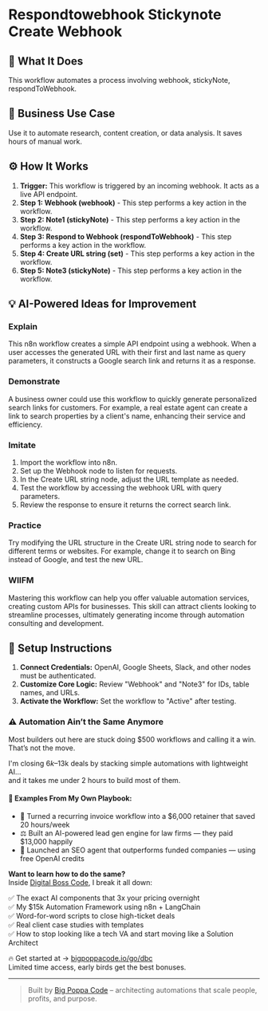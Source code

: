 # Respondtowebhook Stickynote Create Webhook

## 🚀 What It Does
This workflow automates a process involving webhook, stickyNote, respondToWebhook.

## 💼 Business Use Case
Use it to automate research, content creation, or data analysis. It saves hours of manual work.

## ⚙️ How It Works
1.  **Trigger:** This workflow is triggered by an incoming webhook. It acts as a live API endpoint.
2. **Step 1: Webhook (webhook)** - This step performs a key action in the workflow.
3. **Step 2: Note1 (stickyNote)** - This step performs a key action in the workflow.
4. **Step 3: Respond to Webhook (respondToWebhook)** - This step performs a key action in the workflow.
5. **Step 4: Create URL string (set)** - This step performs a key action in the workflow.
6. **Step 5: Note3 (stickyNote)** - This step performs a key action in the workflow.

## 💡 AI-Powered Ideas for Improvement
### Explain
This n8n workflow creates a simple API endpoint using a webhook. When a user accesses the generated URL with their first and last name as query parameters, it constructs a Google search link and returns it as a response.

### Demonstrate
A business owner could use this workflow to quickly generate personalized search links for customers. For example, a real estate agent can create a link to search properties by a client's name, enhancing their service and efficiency.

### Imitate
1. Import the workflow into n8n.
2. Set up the Webhook node to listen for requests.
3. In the Create URL string node, adjust the URL template as needed.
4. Test the workflow by accessing the webhook URL with query parameters.
5. Review the response to ensure it returns the correct search link.

### Practice
Try modifying the URL structure in the Create URL string node to search for different terms or websites. For example, change it to search on Bing instead of Google, and test the new URL.

### WIIFM
Mastering this workflow can help you offer valuable automation services, creating custom APIs for businesses. This skill can attract clients looking to streamline processes, ultimately generating income through automation consulting and development.

## 🔧 Setup Instructions
1. **Connect Credentials:** OpenAI, Google Sheets, Slack, and other nodes must be authenticated.
2. **Customize Core Logic:** Review "Webhook" and "Note3" for IDs, table names, and URLs.
3. **Activate the Workflow:** Set the workflow to "Active" after testing.

### ⚠️ Automation Ain’t the Same Anymore

Most builders out here are stuck doing $500 workflows and calling it a win.  
That’s not the move.  

I'm closing $6k–$13k deals by stacking simple automations with lightweight AI...  
and it takes me under 2 hours to build most of them.

#### 🧠 Examples From My Own Playbook:
- 🔁 Turned a recurring invoice workflow into a $6,000 retainer that saved 20 hours/week  
- ⚖️ Built an AI-powered lead gen engine for law firms — they paid $13,000 happily  
- 🚀 Launched an SEO agent that outperforms funded companies — using free OpenAI credits  

**Want to learn how to do the same?**  
Inside [Digital Boss Code](https://bigpoppacode.io/go/dbc), I break it all down:

✅ The exact AI components that 3x your pricing overnight  
✅ My $15k Automation Framework using n8n + LangChain  
✅ Word-for-word scripts to close high-ticket deals  
✅ Real client case studies with templates  
✅ How to stop looking like a tech VA and start moving like a Solution Architect  

🔥 Get started at → [bigpoppacode.io/go/dbc](https://bigpoppacode.io/go/dbc)  
Limited time access, early birds get the best bonuses.

---
> Built by [Big Poppa Code](https://bigpoppacode.io) – architecting automations that scale people, profits, and purpose.
